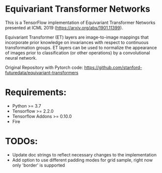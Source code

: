 # Equivariant Transformer Networks
This is a TensorFlow implementation of Equivariant Transformer Networks presented at ICML 2019 (https://arxiv.org/abs/1901.11399).

Equivariant Transformer (ET) layers are image-to-image mappings that incorporate prior knowledge on invariances with respect to continuous transformation groups. ET layers can be used to normalize the appearance of images prior to classification (or other operations) by a convolutional neural network.

Original Repository with Pytorch code: https://github.com/stanford-futuredata/equivariant-transformers

# Requirements:
- Python >= 3.7
- Tensorflow >= 2.2.0
- Tensorflow Addons >= 0.10.0
- Fire

# TODOs:
- Update doc strings to reflect necessary changes to the implementation
- Add option to use different padding modes for grid sample, right now only 'border' is supported

